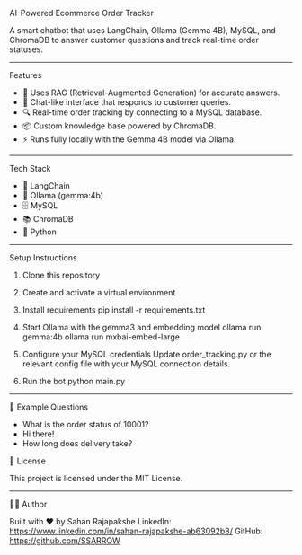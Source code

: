 
 AI-Powered Ecommerce Order Tracker

A smart chatbot that uses LangChain, Ollama (Gemma 4B), MySQL, and ChromaDB to answer customer questions and track real-time order statuses.

---

 Features

- 🧠 Uses RAG (Retrieval-Augmented Generation) for accurate answers.
- 💬 Chat-like interface that responds to customer queries.
- 🔍 Real-time order tracking by connecting to a MySQL database.
- 📦 Custom knowledge base powered by ChromaDB.
- ⚡ Runs fully locally with the Gemma 4B model via Ollama.

---

 Tech Stack

- 🧩 LangChain
- 🦙 Ollama (gemma:4b)
- 🗄️ MySQL
- 📚 ChromaDB
- 🐍 Python

---

 Setup Instructions

1. Clone this repository
   

2. Create and activate a virtual environment
   

3. Install requirements
   pip install -r requirements.txt

4. Start Ollama with the gemma3 and embedding model
   ollama run gemma:4b
   ollama run mxbai-embed-large

6. Configure your MySQL credentials
   Update order_tracking.py or the relevant config file with your MySQL connection details.

7. Run the bot
   python main.py

---

📁 Example Questions

- What is the order status of 10001?
- Hi there!
- How long does delivery take?


📄 License

This project is licensed under the MIT License.

---

👨‍💻 Author

Built with ❤️ by Sahan  Rajapakshe 
LinkedIn: https://www.linkedin.com/in/sahan-rajapakshe-ab63092b8/ 
GitHub: https://github.com/SSARROW
